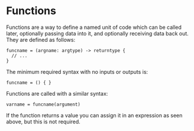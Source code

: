 # Functions

Functions are a way to define a named unit of code which can be called later, optionally passing data into it, and optionally receiving data back out. They are defined as follows:

```
funcname = (argname: argtype) -> returntype {
  // ...
}
```

The minimum required syntax with no inputs or outputs is:

```
funcname = () { }
```

Functions are called with a similar syntax:

```
varname = funcname(argument)
```

If the function returns a value you can assign it in an expression as seen above, but this is not required.
